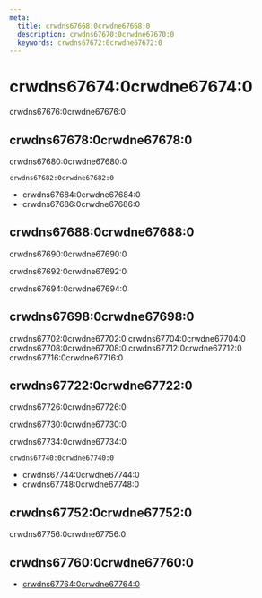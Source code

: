 ```yaml
---
meta:
  title: crwdns67668:0crwdne67668:0
  description: crwdns67670:0crwdne67670:0
  keywords: crwdns67672:0crwdne67672:0
---
```


# crwdns67674:0crwdne67674:0
crwdns67676:0crwdne67676:0

<entry-ad />

## crwdns67678:0crwdne67678:0
crwdns67680:0crwdne67680:0

`crwdns67682:0crwdne67682:0`
- crwdns67684:0crwdne67684:0
- crwdns67686:0crwdne67686:0


## crwdns67688:0crwdne67688:0
crwdns67690:0crwdne67690:0

  crwdns67692:0crwdne67692:0

  crwdns67694:0crwdne67694:0

## crwdns67698:0crwdne67698:0
crwdns67702:0crwdne67702:0
<alert type="success">crwdns67704:0crwdne67704:0</alert>
<alert type="info">crwdns67708:0crwdne67708:0</alert>
<alert type="warning">crwdns67712:0crwdne67712:0</alert>
<alert type="error">crwdns67716:0crwdne67716:0</alert>

## crwdns67722:0crwdne67722:0
crwdns67726:0crwdne67726:0

  crwdns67730:0crwdne67730:0

  crwdns67734:0crwdne67734:0

  `crwdns67740:0crwdne67740:0`
  - crwdns67744:0crwdne67744:0
  - crwdns67748:0crwdne67748:0

## crwdns67752:0crwdne67752:0
crwdns67756:0crwdne67756:0

## crwdns67760:0crwdne67760:0
  - [crwdns67764:0crwdne67764:0]()

<endmatter />
